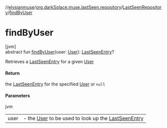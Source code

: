 //[elysianmuse](../../../index.md)/[org.darkSolace.muse.lastSeen.repository](../index.md)/[LastSeenRepository](index.md)/[findByUser](find-by-user.md)

# findByUser

[jvm]\
abstract fun [findByUser](find-by-user.md)(user: [User](../../org.darkSolace.muse.user.model/-user/index.md)): [LastSeenEntry](../../org.darkSolace.muse.lastSeen.model/-last-seen-entry/index.md)?

Retrieves a [LastSeenEntry](../../org.darkSolace.muse.lastSeen.model/-last-seen-entry/index.md) for a given [User](../../org.darkSolace.muse.user.model/-user/index.md)

#### Return

the [LastSeenEntry](../../org.darkSolace.muse.lastSeen.model/-last-seen-entry/index.md) for the
specified [User](../../org.darkSolace.muse.user.model/-user/index.md) or `null`

#### Parameters

jvm

| | |
|---|---|
| user | -     the [User](../../org.darkSolace.muse.user.model/-user/index.md) to be used to look up the [LastSeenEntry](../../org.darkSolace.muse.lastSeen.model/-last-seen-entry/index.md) |
